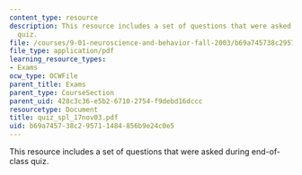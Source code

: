 ```yaml
---
content_type: resource
description: This resource includes a set of questions that were asked during end-of-class
  quiz.
file: /courses/9-01-neuroscience-and-behavior-fall-2003/b69a745738c295711484856b9e24c0e5_quiz_spl_17nov03.pdf
file_type: application/pdf
learning_resource_types:
- Exams
ocw_type: OCWFile
parent_title: Exams
parent_type: CourseSection
parent_uid: 428c3c36-e5b2-6710-2754-f9debd16dccc
resourcetype: Document
title: quiz_spl_17nov03.pdf
uid: b69a7457-38c2-9571-1484-856b9e24c0e5
---
```

This resource includes a set of questions that were asked during end-of-class quiz.

